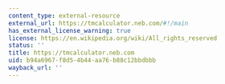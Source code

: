 ```yaml
---
content_type: external-resource
external_url: https://tmcalculator.neb.com/#!/main
has_external_license_warning: true
license: https://en.wikipedia.org/wiki/All_rights_reserved
status: ''
title: https://tmcalculator.neb.com
uid: b94a6967-f8d5-4b44-aa76-b88c12bbdbbb
wayback_url: ''
---
```


